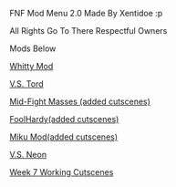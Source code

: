 FNF Mod Menu 2.0 Made By Xentidoe :p 

All Rights Go To There Respectful Owners

Mods Below


[Whitty Mod](http://v6p9d9t4.ssl.hwcdn.net/html/3642319/Whitty/index.html)

[V.S. Tord](http://v6p9d9t4.ssl.hwcdn.net/html/3648191/vs%20tord/index.html)

[Mid-Fight Masses (added cutscenes)](https://w8.snokido.com/games/html5/friday-night-funkin/midfight09/index.html)

[FoolHardy(added cutscenes)](https://w8.snokido.com/games/html5/friday-night-funkin/zardy08/index.html)

[Miku Mod(added cutscenes)](https://w8.snokido.com/games/html5/friday-night-funkin/miku05/index.html)

[V.S. Neon](https://v6p9d9t4.ssl.hwcdn.net/html/3633681/template/index.html)

[Week 7 Working Cutscenes](https://w8.snokido.com/games/html5/friday-night-funkin/0281/)
